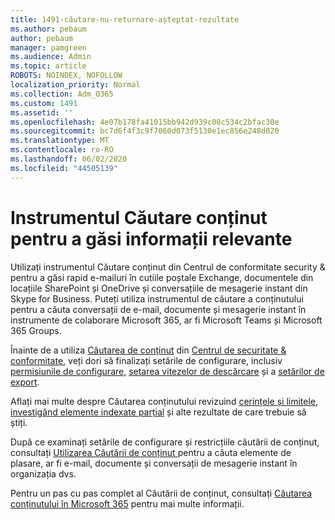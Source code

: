 ```yaml
---
title: 1491-căutare-nu-returnare-așteptat-rezultate
ms.author: pebaum
author: pebaum
manager: pamgreen
ms.audience: Admin
ms.topic: article
ROBOTS: NOINDEX, NOFOLLOW
localization_priority: Normal
ms.collection: Adm_O365
ms.custom: 1491
ms.assetid: ''
ms.openlocfilehash: 4e07b178fa41015bb942d939c08c534c2bfac30e
ms.sourcegitcommit: bc7d6f4f3c9f7060d073f5130e1ec856e248d020
ms.translationtype: MT
ms.contentlocale: ro-RO
ms.lasthandoff: 06/02/2020
ms.locfileid: "44505139"
---
```

# <a name="content-search-tool-to-find-relevant-info"></a>Instrumentul Căutare conținut pentru a găsi informații relevante

Utilizați instrumentul Căutare conținut din Centrul de conformitate security & pentru a găsi rapid e-mailuri în cutiile poștale Exchange, documentele din locațiile SharePoint și OneDrive și conversațiile de mesagerie instant din Skype for Business. Puteți utiliza instrumentul de căutare a conținutului pentru a căuta conversații de e-mail, documente și mesagerie instant în instrumente de colaborare Microsoft 365, ar fi Microsoft Teams și Microsoft 365 Groups.


Înainte de a utiliza [Căutarea de conținut](https://sip.protection.office.com/contentsearchbeta?ContentOnly=1) din [Centrul de securitate & conformitate](https://sip.protection.office.com/homepage), veți dori să finalizați setările de configurare, inclusiv [permisiunile de configurare,](https://docs.microsoft.com/microsoft-365/compliance/permissions-filtering-for-content-search) [setarea vitezelor de descărcare](https://docs.microsoft.com/microsoft-365/compliance/increase-download-speeds-when-exporting-ediscovery-results) și a [setărilor de export](https://docs.microsoft.com/microsoft-365/compliance/disable-reports-when-you-export-content-search-results).

Aflați mai multe despre Căutarea conținutului revizuind [cerințele și limitele,](https://docs.microsoft.com/microsoft-365/compliance/limits-for-content-search) [investigând elemente indexate parțial](https://docs.microsoft.com/microsoft-365/compliance/investigating-partially-indexed-items-in-ediscovery) și alte rezultate de care trebuie să știți.

După ce examinați setările de configurare și restricțiile căutării de conținut, consultați [Utilizarea Căutării de conținut </a> pentru a căuta elemente de plasare, ar fi e-mail, documente și conversații de mesagerie instant în organizația dvs.](https://docs.microsoft.com/microsoft-365/compliance/content-search)

Pentru un pas cu pas complet al Căutării de conținut, consultați [Căutarea conținutului în Microsoft 365](https://docs.microsoft.com/microsoft-365/compliance/search-for-content) pentru mai multe informații.
